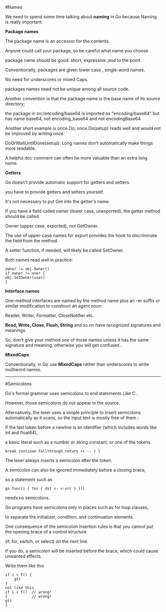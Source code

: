 
#Names

We need to spend some time talking about **naming** in Go because Naming is really important.

**Package names**

The package name is an accessor for the contents. 

Anyone could call your package, so be careful what name you choose .

package name should be good: short, expressive ,and  to the point.

Conventionally, packages are given lower case , single-word names.

No need for underscores or mixed Caps. 

packages names need not be unique among all source code.

Another convention is that the package name is the base name of its source directory;

the package in src/encoding/base64 is imported as "encoding/base64" but has name base64, not encoding_base64 and not encodingBase64.

Another short example is once.Do; once.Do(setup) reads well and would not be improved by writing once.

DoOrWaitUntilDone(setup). Long names don't automatically make things more readable.

A helpful doc comment can often be more valuable than an extra long name.

**Getters**

Go doesn't provide automatic support for getters and setters.

you have to provide getters and setters yourself.

it's not necessary to put Get into the getter's name.

If you have a field called owner (lower case, unexported), the getter method should be called 

Owner (upper case, exported), not GetOwner. 

The use of upper-case names for export provides the hook to discriminate the field from the method.

A setter function, if needed, will likely be called SetOwner. 

Both names read well in practice:

    owner := obj.Owner()
    if owner != user {
    obj.SetOwner(user)
    }

**Interface names**

One-method interfaces are named by the method name plus an -er suffix or similar modification to construct an agent noun:

Reader, Writer, Formatter, CloseNotifier etc.

**Read, Write, Close, Flush, String** and so on have recognized signatures and meanings. 

So, don't give your method one of those names unless it has the same signature and meaning, otherwise you will get confused .



**MixedCaps**

Conventionally, in Go use **MixedCaps**  rather than underscores to write multiword names.
 
---------------------------------------------------------------------------------

#Semicolons

Go's formal grammar uses semicolons to end statements Like C .

However, those semicolons do not appear in the source.

Alternatively, the lexer uses a simple principle to insert semicolons automatically as it scans, so the input text is mostly free of them :

If the last token before a newline is an identifier (which includes words like int and float64),

a basic literal such as a number or string constant, or one of the tokens

    break continue fallthrough return ++ -- ) }
    
    
The lexer always inserts a semicolon after the token.


A semicolon can also be ignored immediately before a closing brace, 

so a statement such as

    go func() { for { dst <- <-src } }()
    
needs no semicolons. 

Go programs have semicolons only in places such as for loop clauses, 

to separate the initializer, condition, and continuation elements.


One consequence of the semicolon insertion rules is that you cannot put the opening brace of a control structure

(if, for, switch, or select) on the next line.

If you do, a semicolon will be inserted before the brace, which could cause unwanted effects.

Write them like this

    if i < f() {
        g()
    }
    not like this
    if i < f()  // wrong!
    {           // wrong!
    g()
    }

